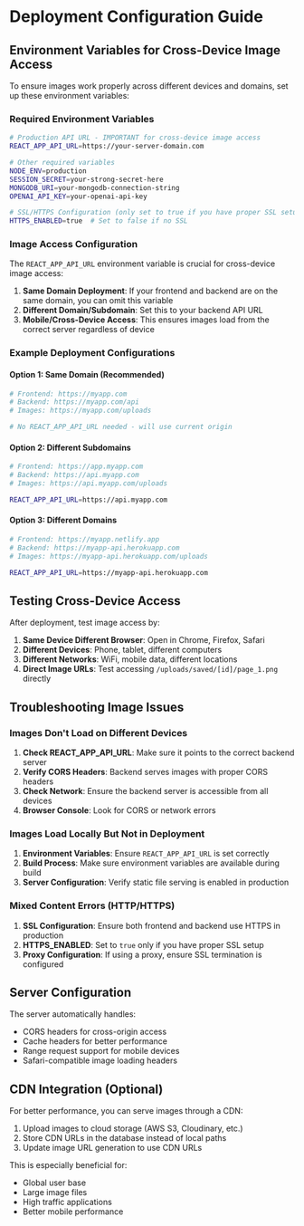 # Deployment Configuration Guide

## Environment Variables for Cross-Device Image Access

To ensure images work properly across different devices and domains, set up these environment variables:

### Required Environment Variables

```bash
# Production API URL - IMPORTANT for cross-device image access
REACT_APP_API_URL=https://your-server-domain.com

# Other required variables
NODE_ENV=production
SESSION_SECRET=your-strong-secret-here
MONGODB_URI=your-mongodb-connection-string
OPENAI_API_KEY=your-openai-api-key

# SSL/HTTPS Configuration (only set to true if you have proper SSL setup)
HTTPS_ENABLED=true  # Set to false if no SSL
```

### Image Access Configuration

The `REACT_APP_API_URL` environment variable is crucial for cross-device image access:

1. **Same Domain Deployment**: If your frontend and backend are on the same domain, you can omit this variable
2. **Different Domain/Subdomain**: Set this to your backend API URL
3. **Mobile/Cross-Device Access**: This ensures images load from the correct server regardless of device

### Example Deployment Configurations

#### Option 1: Same Domain (Recommended)
```bash
# Frontend: https://myapp.com
# Backend: https://myapp.com/api
# Images: https://myapp.com/uploads

# No REACT_APP_API_URL needed - will use current origin
```

#### Option 2: Different Subdomains
```bash
# Frontend: https://app.myapp.com  
# Backend: https://api.myapp.com
# Images: https://api.myapp.com/uploads

REACT_APP_API_URL=https://api.myapp.com
```

#### Option 3: Different Domains
```bash
# Frontend: https://myapp.netlify.app
# Backend: https://myapp-api.herokuapp.com
# Images: https://myapp-api.herokuapp.com/uploads

REACT_APP_API_URL=https://myapp-api.herokuapp.com
```

## Testing Cross-Device Access

After deployment, test image access by:

1. **Same Device Different Browser**: Open in Chrome, Firefox, Safari
2. **Different Devices**: Phone, tablet, different computers
3. **Different Networks**: WiFi, mobile data, different locations
4. **Direct Image URLs**: Test accessing `/uploads/saved/[id]/page_1.png` directly

## Troubleshooting Image Issues

### Images Don't Load on Different Devices

1. **Check REACT_APP_API_URL**: Make sure it points to the correct backend server
2. **Verify CORS Headers**: Backend serves images with proper CORS headers
3. **Check Network**: Ensure the backend server is accessible from all devices
4. **Browser Console**: Look for CORS or network errors

### Images Load Locally But Not in Deployment

1. **Environment Variables**: Ensure `REACT_APP_API_URL` is set correctly
2. **Build Process**: Make sure environment variables are available during build
3. **Server Configuration**: Verify static file serving is enabled in production

### Mixed Content Errors (HTTP/HTTPS)

1. **SSL Configuration**: Ensure both frontend and backend use HTTPS in production
2. **HTTPS_ENABLED**: Set to `true` only if you have proper SSL setup
3. **Proxy Configuration**: If using a proxy, ensure SSL termination is configured

## Server Configuration

The server automatically handles:
- CORS headers for cross-origin access
- Cache headers for better performance
- Range request support for mobile devices
- Safari-compatible image loading headers

## CDN Integration (Optional)

For better performance, you can serve images through a CDN:

1. Upload images to cloud storage (AWS S3, Cloudinary, etc.)
2. Store CDN URLs in the database instead of local paths
3. Update image URL generation to use CDN URLs

This is especially beneficial for:
- Global user base
- Large image files
- High traffic applications
- Better mobile performance